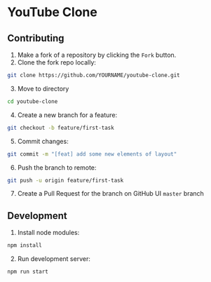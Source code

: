 # YouTube Clone

## Contributing 
1. Make a fork of a repository by clicking the `Fork` button.
2. Clone the fork repo locally:
```bash
git clone https://github.com/YOURNAME/youtube-clone.git
```
3. Move to directory
```bash
cd youtube-clone
```
4. Create a new branch for a feature:
```bash
git checkout -b feature/first-task
```
5. Commit changes:
```bash
git commit -m "[feat] add some new elements of layout"
```
6. Push the branch to remote:
```bash
git push -u origin feature/first-task
```
7. Create a Pull Request for the branch on GitHub UI `master` branch

## Development
1. Install node modules:
```bash
npm install
```
2. Run development server:
```bash
npm run start
```

